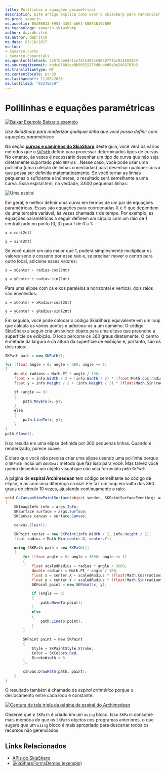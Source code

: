 ```yaml
---
title: Polilinhas e equações paramétricas
description: Este artigo explica como usar o SkiaSharp para renderizar qualquer linha que você possa definir com equações paramétricas e demonstra isso com o código de exemplo.
ms.prod: xamarin
ms.assetid: 85AEBB33-E954-4364-A6E1-808FAB197BEE
ms.technology: xamarin-skiasharp
author: davidbritch
ms.author: dabritch
ms.date: 03/10/2017
no-loc:
- Xamarin.Forms
- Xamarin.Essentials
ms.openlocfilehash: 2b5fbae64d1cef6fb39fbe505b77fbc931803349
ms.sourcegitcommit: ebdc016b3ec0b06915170d0cbbd9e0e2469763b9
ms.translationtype: MT
ms.contentlocale: pt-BR
ms.lasthandoff: 11/05/2020
ms.locfileid: "93375259"
---
```

# <a name="polylines-and-parametric-equations"></a>Polilinhas e equações paramétricas

[![Baixar Exemplo](~/media/shared/download.png) Baixar o exemplo](/samples/xamarin/xamarin-forms-samples/skiasharpforms-demos)

_Use SkiaSharp para renderizar qualquer linha que você possa definir com equações paramétricas_

Na seção [**curvas e caminhos do SkiaSharp**](../curves/index.md) deste guia, você verá os vários métodos que o [`SKPath`](xref:SkiaSharp.SKPath) define para processar determinados tipos de curvas. No entanto, às vezes é necessário desenhar um tipo de curva que não seja diretamente suportado pelo `SKPath` . Nesse caso, você pode usar uma polilinha (uma coleção de linhas conectadas) para desenhar qualquer curva que possa ser definida matematicamente. Se você tornar as linhas pequenas o suficiente e inúmeras, o resultado será semelhante a uma curva. Essa espiral tem, na verdade, 3.600 pequenas linhas:

![Uma espiral](polylines-images/spiralexample.png)

Em geral, é melhor definir uma curva em termos de um par de equações paramétricas. Essas são equações para coordenadas X e Y que dependem de uma terceira variável, às vezes chamada `t` de tempo. Por exemplo, as equações paramétricas a seguir definem um círculo com um raio de 1 centralizado no ponto (0, 0) para *t* de 0 a 1:

`x = cos(2πt)`

`y = sin(2πt)`

 Se você quiser um raio maior que 1, poderá simplesmente multiplicar os valores seno e cosseno por esse raio e, se precisar mover o centro para outro local, adicione esses valores:

`x = xCenter + radius·cos(2πt)`

`y = yCenter + radius·sin(2πt)`

Para uma elipse com os eixos paralelos a horizontal e vertical, dois raios são envolvidos:

`x = xCenter + xRadius·cos(2πt)`

`y = yCenter + yRadius·sin(2πt)`

Em seguida, você pode colocar o código SkiaSharp equivalente em um loop que calcula os vários pontos e adiciona-os a um caminho. O código SkiaSharp a seguir cria um `SKPath` objeto para uma elipse que preenche a superfície de exibição. O loop percorre os 360 graus diretamente. O centro é metade da largura e da altura da superfície de exibição e, portanto, são os dois raios:

```csharp
SKPath path = new SKPath();

for (float angle = 0; angle < 360; angle += 1)
{
    double radians = Math.PI * angle / 180;
    float x = info.Width / 2 + (info.Width / 2) * (float)Math.Cos(radians);
    float y = info.Height / 2 + (info.Height / 2) * (float)Math.Sin(radians);

    if (angle == 0)
    {
        path.MoveTo(x, y);
    }
    else
    {
        path.LineTo(x, y);
    }
}
path.Close();
```

Isso resulta em uma elipse definida por 360 pequenas linhas. Quando é renderizado, parece suave.

É claro que você não precisa criar uma elipse usando uma polilinha porque o `SKPath` inclui um `AddOval` método que faz isso para você. Mas talvez você queira desenhar um objeto visual que não seja fornecido pelo `SKPath` .

A página de **espiral Archimedean** tem código semelhante ao código de elipse, mas com uma diferença crucial. Ele faz um loop em volta dos 360 graus do círculo 10 vezes, ajustando continuamente o raio:

```csharp
void OnCanvasViewPaintSurface(object sender, SKPaintSurfaceEventArgs args)
{
    SKImageInfo info = args.Info;
    SKSurface surface = args.Surface;
    SKCanvas canvas = surface.Canvas;

    canvas.Clear();

    SKPoint center = new SKPoint(info.Width / 2, info.Height / 2);
    float radius = Math.Min(center.X, center.Y);

    using (SKPath path = new SKPath())
    {
        for (float angle = 0; angle < 3600; angle += 1)
        {
            float scaledRadius = radius * angle / 3600;
            double radians = Math.PI * angle / 180;
            float x = center.X + scaledRadius * (float)Math.Cos(radians);
            float y = center.Y + scaledRadius * (float)Math.Sin(radians);
            SKPoint point = new SKPoint(x, y);

            if (angle == 0)
            {
                path.MoveTo(point);
            }
            else
            {
                path.LineTo(point);
            }
        }

        SKPaint paint = new SKPaint
        {
            Style = SKPaintStyle.Stroke,
            Color = SKColors.Red,
            StrokeWidth = 5
        };

        canvas.DrawPath(path, paint);
    }
}
```

O resultado também é chamado de *espiral aritmético* porque o deslocamento entre cada loop é constante:

[![Captura de tela tripla da página de espiral do Archimedean](polylines-images/archimedeanspiral-small.png)](polylines-images/archimedeanspiral-large.png#lightbox "Captura de tela tripla da página de espiral do Archimedean")

Observe que o `SKPath` é criado em um `using` bloco. Isso `SKPath` consome mais memória do que os `SKPath` objetos nos programas anteriores, o que sugere que um `using` bloco é mais apropriado para descartar todos os recursos não gerenciados.

## <a name="related-links"></a>Links Relacionados

- [APIs do SkiaSharp](/dotnet/api/skiasharp)
- [SkiaSharpFormsDemos (exemplo)](/samples/xamarin/xamarin-forms-samples/skiasharpforms-demos)